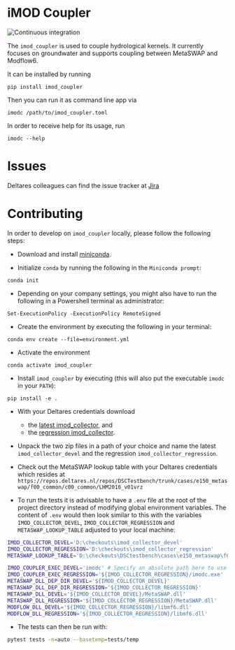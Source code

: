 # iMOD Coupler

![Continuous integration](https://github.com/Deltares/imod_coupler/workflows/Continuous%20integration/badge.svg)

The `imod_coupler` is used to couple hydrological kernels.
It currently focuses on groundwater and supports coupling between MetaSWAP and Modflow6.

It can be installed by running

```
pip install imod_coupler
```

Then you can run it as command line app via

```
imodc /path/to/imod_coupler.toml
```

In order to receive help for its usage, run

```
imodc --help
```

# Issues

Deltares colleagues can find the issue tracker at [Jira](https://issuetracker.deltares.nl/secure/RapidBoard.jspa?rapidView=469&projectKey=IMOD6&view=planning&selectedIssue=IMOD6-840)

# Contributing

In order to develop on `imod_coupler` locally, please follow the following steps:

- Download and install [miniconda](https://docs.conda.io/en/latest/miniconda.html).

- Initialize `conda` by running the following in the `Miniconda prompt`:

```
conda init
```

- Depending on your company settings, you might also have to run the following in a Powershell terminal as administrator:

```
Set-ExecutionPolicy -ExecutionPolicy RemoteSigned
```

- Create the environment by executing the following in your terminal:

```
conda env create --file=environment.yml
```

- Activate the environment

```
conda activate imod_coupler
```

- Install `imod_coupler` by executing (this will also put the executable `imodc` in your `PATH`):

```
pip install -e .
```

- With your Deltares credentials download
    - the [latest imod_collector](https://dpcbuild.deltares.nl/buildConfiguration/iMOD6_IMOD6collectorDaily_ReleaseX64?branch=%3Cdefault%3E&mode=builds), and 
    - the [regression imod_collector](https://dpcbuild.deltares.nl/buildConfiguration/iMOD6_IMOD6collectorDaily_ReleaseX64?branch=%3Cdefault%3E&mode=builds&tag=regression).

- Unpack the two zip files in a path of your choice and name the latest `imod_collector_devel` and the regression `imod_collector_regression`.

- Check out the MetaSWAP lookup table with your Deltares credentials which resides at `https://repos.deltares.nl/repos/DSCTestbench/trunk/cases/e150_metaswap/f00_common/c00_common/LHM2016_v01vrz`

 - To run the tests it is advisable to have a `.env` file at the root of the project directory instead of modifying global environment variables. 
 The content of `.env` would then look similar to this with the variables `IMOD_COLLECTOR_DEVEL`, `IMOD_COLLECTOR_REGRESSION` and `METASWAP_LOOKUP_TABLE` adjusted to your local machine:

```bash
IMOD_COLLECTOR_DEVEL='D:\checkouts\imod_collector_devel'
IMOD_COLLECTOR_REGRESSION='D:\checkouts\imod_collector_regression'
METASWAP_LOOKUP_TABLE='D:\checkouts\DSCtestbench\cases\e150_metaswap\f00_common\c00_common\LHM2016_v01vrz'

IMOD_COUPLER_EXEC_DEVEL='imodc' # Specify an absolute path here to use a packaged version of iMOD Coupler
IMOD_COUPLER_EXEC_REGRESSION='${IMOD_COLLECTOR_REGRESSION}/imodc.exe'
METASWAP_DLL_DEP_DIR_DEVEL='${IMOD_COLLECTOR_DEVEL}'
METASWAP_DLL_DEP_DIR_REGRESSION='${IMOD_COLLECTOR_REGRESSION}'
METASWAP_DLL_DEVEL='${IMOD_COLLECTOR_DEVEL}/MetaSWAP.dll'
METASWAP_DLL_REGRESSION='${IMOD_COLLECTOR_REGRESSION}/MetaSWAP.dll'
MODFLOW_DLL_DEVEL='${IMOD_COLLECTOR_REGRESSION}/libmf6.dll'
MODFLOW_DLL_REGRESSION='${IMOD_COLLECTOR_REGRESSION}/libmf6.dll'
```

- The tests can then be run with:

```bash
pytest tests -n=auto --basetemp=tests/temp
```
